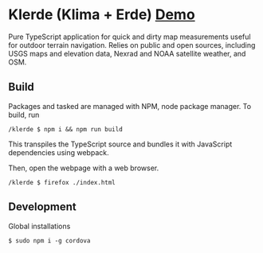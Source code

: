 # Klerde (Klima + Erde) [Demo](https://rwev.github.io/klerde/)
Pure TypeScript application for quick and dirty map measurements useful for outdoor terrain navigation. Relies on public and open sources, including USGS maps and elevation data, Nexrad and NOAA satellite weather, and OSM. 

## Build 

Packages and tasked are managed with NPM, node package manager. To build, run
```shell
/klerde $ npm i && npm run build
```

This transpiles the TypeScript source and bundles it with JavaScript dependencies using webpack. 

Then, open the webpage with a web browser.
```shell
/klerde $ firefox ./index.html
```

## Development 

Global installations
```shell
$ sudo npm i -g cordova
```




